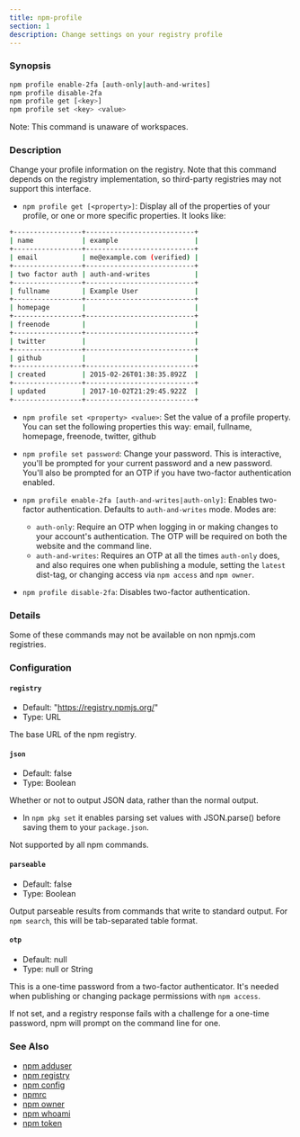 ```yaml
---
title: npm-profile
section: 1
description: Change settings on your registry profile
---
```


### Synopsis

```bash
npm profile enable-2fa [auth-only|auth-and-writes]
npm profile disable-2fa
npm profile get [<key>]
npm profile set <key> <value>
```

Note: This command is unaware of workspaces.

### Description

Change your profile information on the registry. Note that this command
depends on the registry implementation, so third-party registries may not
support this interface.

- `npm profile get [<property>]`: Display all of the properties of your
  profile, or one or more specific properties. It looks like:

```bash
+-----------------+---------------------------+
| name            | example                   |
+-----------------+---------------------------+
| email           | me@example.com (verified) |
+-----------------+---------------------------+
| two factor auth | auth-and-writes           |
+-----------------+---------------------------+
| fullname        | Example User              |
+-----------------+---------------------------+
| homepage        |                           |
+-----------------+---------------------------+
| freenode        |                           |
+-----------------+---------------------------+
| twitter         |                           |
+-----------------+---------------------------+
| github          |                           |
+-----------------+---------------------------+
| created         | 2015-02-26T01:38:35.892Z  |
+-----------------+---------------------------+
| updated         | 2017-10-02T21:29:45.922Z  |
+-----------------+---------------------------+
```

- `npm profile set <property> <value>`: Set the value of a profile
  property. You can set the following properties this way: email, fullname,
  homepage, freenode, twitter, github

- `npm profile set password`: Change your password. This is interactive,
  you'll be prompted for your current password and a new password. You'll
  also be prompted for an OTP if you have two-factor authentication
  enabled.

- `npm profile enable-2fa [auth-and-writes|auth-only]`: Enables two-factor
  authentication. Defaults to `auth-and-writes` mode. Modes are:

  - `auth-only`: Require an OTP when logging in or making changes to your
    account's authentication. The OTP will be required on both the website
    and the command line.
  - `auth-and-writes`: Requires an OTP at all the times `auth-only` does,
    and also requires one when publishing a module, setting the `latest`
    dist-tag, or changing access via `npm access` and `npm owner`.

- `npm profile disable-2fa`: Disables two-factor authentication.

### Details

Some of these commands may not be available on non npmjs.com registries.

### Configuration

#### `registry`

- Default: "https://registry.npmjs.org/"
- Type: URL

The base URL of the npm registry.

#### `json`

- Default: false
- Type: Boolean

Whether or not to output JSON data, rather than the normal output.

- In `npm pkg set` it enables parsing set values with JSON.parse() before
  saving them to your `package.json`.

Not supported by all npm commands.

#### `parseable`

- Default: false
- Type: Boolean

Output parseable results from commands that write to standard output. For
`npm search`, this will be tab-separated table format.

#### `otp`

- Default: null
- Type: null or String

This is a one-time password from a two-factor authenticator. It's needed
when publishing or changing package permissions with `npm access`.

If not set, and a registry response fails with a challenge for a one-time
password, npm will prompt on the command line for one.

### See Also

- [npm adduser](/commands/npm-adduser)
- [npm registry](/using-npm/registry)
- [npm config](/commands/npm-config)
- [npmrc](/configuring-npm/npmrc)
- [npm owner](/commands/npm-owner)
- [npm whoami](/commands/npm-whoami)
- [npm token](/commands/npm-token)
